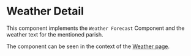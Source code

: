# Weather Detail

This component implements the `Weather Forecast` Component and the weather text for the mentioned parish.

The component can be seen in the context of the [Weather page](/styleguide/pages/weather/preview).
